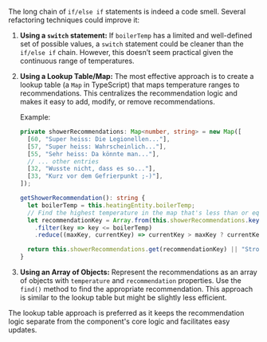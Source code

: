The long chain of `if/else if` statements is indeed a code smell. Several refactoring techniques could improve it:

1.  **Using a `switch` statement:** If `boilerTemp` has a limited and well-defined set of possible values, a `switch` statement could be cleaner than the `if/else if` chain. However, this doesn’t seem practical given the continuous range of temperatures.

2.  **Using a Lookup Table/Map:** The most effective approach is to create a lookup table (a `Map` in TypeScript) that maps temperature ranges to recommendations. This centralizes the recommendation logic and makes it easy to add, modify, or remove recommendations.

    Example:

    ```typescript
    private showerRecommendations: Map<number, string> = new Map([
      [60, "Super heiss: Die Legionellen..."],
      [57, "Super heiss: Wahrscheinlich..."],
      [55, "Sehr heiss: Da könnte man..."],
      // ... other entries
      [32, "Wusste nicht, dass es so..."],
      [33, "Kurz vor dem Gefrierpunkt ;-)"],
    ]);

    getShowerRecommendation(): string {
      let boilerTemp = this.heatingEntity.boilerTemp;
      // Find the highest temperature in the map that's less than or equal to boilerTemp
      let recommendationKey = Array.from(this.showerRecommendations.keys())
        .filter(key => key <= boilerTemp)
        .reduce((maxKey, currentKey) => currentKey > maxKey ? currentKey : maxKey, 0);

      return this.showerRecommendations.get(recommendationKey) || "Stromausfall...";
    }
    ```

3.  **Using an Array of Objects:** Represent the recommendations as an array of objects with `temperature` and `recommendation` properties. Use the `find()` method to find the appropriate recommendation. This approach is similar to the lookup table but might be slightly less efficient.

The lookup table approach is preferred as it keeps the recommendation logic separate from the component's core logic and facilitates easy updates.